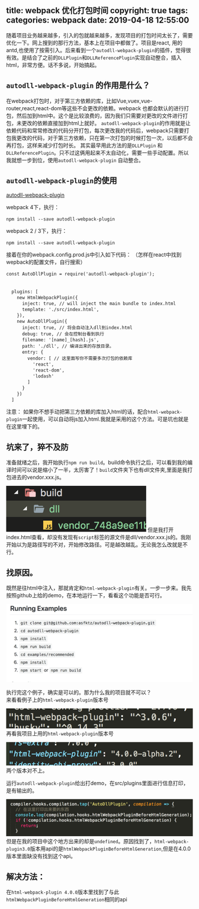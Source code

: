 title: webpack 优化打包时间
copyright: true
tags:
categories: webpack
date: 2019-04-18 12:55:00
---
随着项目业务越来越多，引入的包就越来越多，发现项目的打包时间太长了，需要优化一下。网上搜到的那行方法，基本上在项目中都做了。项目是react, 用的antd,也使用了按需引入。后来看到一个`autodll-webpack-plugin`的插件，觉得很有效。是结合了之前的`DLLPlugin`和`DLLReferencePlugin`实现自动整合，插入html，非常方便。话不多说，开始搞起。

## `autodll-webpack-plugin` 的作用是什么？

在webpack打包时，对于第三方依赖的库，比如Vue,vuex,vue-router,react,react-dom等这些不会更改的依赖。webpack 也都会默认的进行打包，然后加到html中。这个是比较浪费的，因为我们只需要对更改的文件进行打包，未更改的依赖直接加到html上就好。 `autodll-webpack-plugin`的作用就是让依赖代码和常常修改的代码分开打包，每次更改我的代码后，webpack只需要打包我更改的代码，对于第三方依赖，只在第一次打包的时候打包一次，以后都不会再打包，这样来减少打包时长。 其实最早用此方法的是`DLLPlugin` 和 `DLLReferencePlugin`。只不过这俩用起来不太自动化，需要一些手动配置。所以我就想一步到位，使用`autodll-webpack-plugin` 自动整合。

## `autodll-webpack-plugin`的使用

[autodll-webpack-plugin](https://github.com/asfktz/autodll-webpack-plugin)

webpack 4下，执行：
```shell
npm install --save autodll-webpack-plugin
```
webpack 2 / 3下，执行：
```shell
npm install --save autodll-webpack-plugin
```


接着在你的webpack.config.prod.js中引入如下代码：
（怎样在react中找到wepback的配置文件，自行搜索）
```code
const AutoDllPlugin = require('autodll-webpack-plugin');


  plugins: [
    new HtmlWebpackPlugin({
      inject: true, // will inject the main bundle to index.html
      template: './src/index.html',
    }),
    new AutoDllPlugin({
      inject: true, // 将会自动注入dll到index.html
      debug: true, // 会在控制台看到执行
      filename: '[name]_[hash].js',
      path: './dll', // 编译出来的存放目录。
      entry: {
        vendor: [ // 这里面写你不需要多次打包的依赖库
          'react',
          'react-dom',
          'lodash'
        ]
      }
    })
  ]
```

注意： 如果你不想手动把第三方依赖的库加入html的话，配合`html-webpack-plugin`一起使用，可以自动将js加入html.我就是采用的这个方法。可是坑也就是在这里埋下的。

## 坑来了，猝不及防

准备就绪之后，我开始执行`npm run build`。build命令执行之后，可以看到我的编译时间可以说是缩小了一半，太厉害了！`build`文件夹下也有dll文件夹,里面是我打包进去的vendor.xxx.js。

![upload successful](/images/pasted-0.png)
但是我打开index.html查看，却没有发现有`script`标签的源文件是dll/vendor.xxx.js的。我刚开始以为是路径写的不对，开始修改路径。可是越改越乱。无论我怎么改就是不行。

## 找原因。

既然是往html中注入，那就肯定和`html-webpack-plugin`有关。一步一步来。我先按照github上给的demo，在本地运行一下，看看这个功能是否可行。

![upload successful](/images/pasted-2.png)

执行完这个例子，确实是可以的。那为什么我的项目就不可以？<br>
来看看例子上的`html-webpack-plugin`版本号

![upload successful](/images/pasted-3.png)
再看我项目上用的`html-webpack-plugin`版本号

![upload successful](/images/pasted-4.png)
两个版本对不上。

运行`autodll-webpack-plugin`给出打demo，在src/plugins里面进行信息打印，是有输出的。

![upload successful](/images/pasted-5.png)
但是在我的项目中这个地方出来的却是`undefined`。原因找到了，`html-webpack-plugin3.0`版本用api的是`htmlWebpackPluginBeforeHtmlGeneration`,但是在4.0.0版本里面缺没有找到这个api。

## 解决方法：
在`html-webpack-plugin 4.0.0`版本里找到了与此`htmlWebpackPluginBeforeHtmlGeneration`相同的api